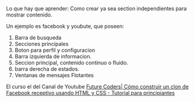 Lo que hay que aprender: Como crear ya sea section independientes para mostrar contenido.

Un ejemplo es facebook y youbute, que poseen:

1. Barra de busqueda
2. Secciones principales
3. Boton para perfil y configuracion
4. Barra izquierda de informacion.
5. Seccion principal, contenido continuo o fluido.
6. barra derecha de estados.
7. Ventanas de mensajes Flotantes

El curso el del Canal de Youtube [Future Coders| Cómo construir un clon de Facebook receptivo usando HTML y CSS - Tutorial para principiantes](https://www.youtube.com/watch?v=-pUVDYFVFpw)

